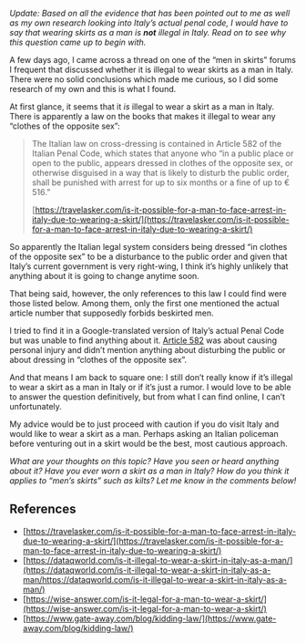 *Update: Based on all the evidence that has been pointed out to me as well as my own research looking into Italy’s actual penal code, I would have to say that wearing skirts as a man is **not** illegal in Italy. Read on to see why this question came up to begin with.*

A few days ago, I came across a thread on one of the “men in skirts” forums I frequent that discussed whether it is illegal to wear skirts as a man in Italy. There were no solid conclusions which made me curious, so I did some research of my own and this is what I found.

At first glance, it seems that it *is* illegal to wear a skirt as a man in Italy. There is apparently a law on the books that makes it illegal to wear any “clothes of the opposite sex”:

> The Italian law on cross-dressing is contained in Article 582 of the Italian Penal Code, which states that anyone who “in a public place or open to the public, appears dressed in clothes of the opposite sex, or otherwise disguised in a way that is likely to disturb the public order, shall be punished with arrest for up to six months or a fine of up to € 516.”
> 
> [https://travelasker.com/is-it-possible-for-a-man-to-face-arrest-in-italy-due-to-wearing-a-skirt/](https://travelasker.com/is-it-possible-for-a-man-to-face-arrest-in-italy-due-to-wearing-a-skirt/)

So apparently the Italian legal system considers being dressed “in clothes of the opposite sex” to be a disturbance to the public order and given that Italy’s current government is very right-wing, I think it’s highly unlikely that anything about it is going to change anytime soon.

That being said, however, the only references to this law I could find were those listed below. Among them, only the first one mentioned the actual article number that supposedly forbids beskirted men.

I tried to find it in a Google-translated version of Italy’s actual Penal Code but was unable to find anything about it. [Article 582](https://www.altalex.com/documents/news/2014/10/28/dei-delitti-contro-la-persona) was about causing personal injury and didn’t mention anything about disturbing the public or about dressing in “clothes of the opposite sex”.

And that means I am back to square one: I still don’t really know if it’s illegal to wear a skirt as a man in Italy or if it’s just a rumor. I would love to be able to answer the question definitively, but from what I can find online, I can’t unfortunately.

My advice would be to just proceed with caution if you do visit Italy and would like to wear a skirt as a man. Perhaps asking an Italian policeman before venturing out in a skirt would be the best, most cautious approach.

*What are your thoughts on this topic? Have you seen or heard anything about it? Have you ever worn a skirt as a man in Italy? How do you think it applies to “men’s skirts” such as kilts? Let me know in the comments below!*

References
----------

-   [https://travelasker.com/is-it-possible-for-a-man-to-face-arrest-in-italy-due-to-wearing-a-skirt/](https://travelasker.com/is-it-possible-for-a-man-to-face-arrest-in-italy-due-to-wearing-a-skirt/)
-   [https://dataqworld.com/is-it-illegal-to-wear-a-skirt-in-italy-as-a-man/](https://dataqworld.com/is-it-illegal-to-wear-a-skirt-in-italy-as-a-man/https://dataqworld.com/is-it-illegal-to-wear-a-skirt-in-italy-as-a-man/)
-   [https://wise-answer.com/is-it-legal-for-a-man-to-wear-a-skirt/](https://wise-answer.com/is-it-legal-for-a-man-to-wear-a-skirt/)
-   [https://www.gate-away.com/blog/kidding-law/](https://www.gate-away.com/blog/kidding-law/)